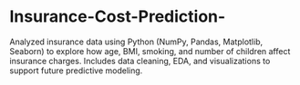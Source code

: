 # Insurance-Cost-Prediction-
Analyzed insurance data using Python (NumPy, Pandas, Matplotlib, Seaborn) to explore how age, BMI, smoking, and number of children affect insurance charges. Includes data cleaning, EDA, and visualizations to support future predictive modeling.

